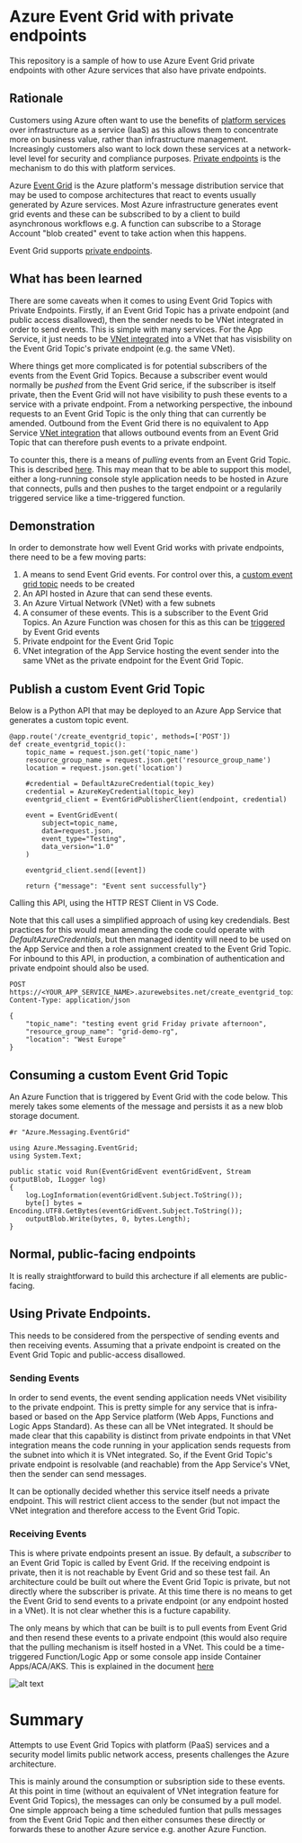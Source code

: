 # Azure Event Grid with private endpoints

This repository is a sample of how to use Azure Event Grid private endpoints with other Azure services that also have private endpoints.

## Rationale

Customers using Azure often want to use the benefits of [platform services](https://learn.microsoft.com/en-us/azure/architecture/guide/design-principles/managed-services) over infrastructure as a service (IaaS) as this allows them to concentrate more on business value, rather than infrastructure management. Increasingly customers also want to lock down these services at a network-level level for security and compliance purposes. [Private endpoints](https://learn.microsoft.com/en-us/azure/private-link/private-endpoint-overview) is the mechanism to do this with platform services. 

Azure [Event Grid](https://learn.microsoft.com/en-us/azure/event-grid/overview) is the Azure platform's message distribution service that may be used to compose architectures that react to events usually generated by Azure services. Most Azure infrastructure generates event grid events and these can be subscribed to by a client to build asynchronous workflows e.g. A function can subscribe to a Storage Account "blob created" event to take action when this happens.

Event Grid supports [private endpoints](https://learn.microsoft.com/en-us/azure/event-grid/configure-private-endpoints). 

## What has been learned

There are some caveats when it comes to using Event Grid Topics with Private Endpoints. Firstly, if an Event Grid Topic has a private endpoint (and public access disallowed), then the sender needs to be VNet integrated in order to send events. This is simple with many services. For the App Service, it just needs to be [VNet integrated](https://learn.microsoft.com/en-us/azure/app-service/configure-vnet-integration-enable) into a VNet that has visisbility on the Event Grid Topic's private endpoint (e.g. the same VNet).

Where things get more complicated is for potential subscribers of the events from the Event Grid Topics. Because a subscriber event would normally be *pushed* from the Event Grid serice, if the subscriber is itself private, then the Event Grid will not have visibility to push these events to a service with a private endpoint. From a networking perspective, the inbound requests to an Event Grid Topic is the only thing that can currently be amended. Outbound from the Event Grid there is no equivalent to App Service [VNet integration](https://learn.microsoft.com/en-us/azure/app-service/configure-vnet-integration-enable) that allows outbound events from an Event Grid Topic that can therefore push events to a private endpoint.

To counter this, there is a means of *pulling* events from an Event Grid Topic. This is described [here](https://learn.microsoft.com/en-us/azure/event-grid/event-grid-dotnet-get-started-pull-delivery#pull-messages-from-the-topic). This may mean that to be able to support this model, either a long-running console style application needs to be hosted in Azure that connects, pulls and then pushes to the target endpoint or a regularily triggered service like a time-triggered function. 


## Demonstration

In order to demonstrate how well Event Grid works with private endpoints, there need to be a few moving parts:
1. A means to send Event Grid events. For control over this, a [custom event grid topic](https://learn.microsoft.com/en-us/azure/event-grid/create-custom-topic) needs to be created
2. An API hosted in Azure that can send these events.
3. An Azure Virtual Network (VNet) with a few subnets
4. A consumer of these events. This is a subscriber to the Event Grid Topics. An Azure Function was chosen for this as this can be [triggered](https://learn.microsoft.com/en-us/azure/azure-functions/functions-bindings-event-grid-trigger?tabs=python-v2%2Cisolated-process%2Cnodejs-v4%2Cextensionv3&pivots=programming-language-csharp)  by Event Grid events
5. Private endpoint for the Event Grid Topic
6. VNet integration of the App Service hosting the event sender into the same VNet as the private endpoint for the Event Grid Topic.  

## Publish a custom Event Grid Topic

Below is a Python API that may be deployed to an Azure App Service that generates a custom topic event.

```
@app.route('/create_eventgrid_topic', methods=['POST'])
def create_eventgrid_topic():
    topic_name = request.json.get('topic_name')
    resource_group_name = request.json.get('resource_group_name')
    location = request.json.get('location')

    #credential = DefaultAzureCredential(topic_key)
    credential = AzureKeyCredential(topic_key)
    eventgrid_client = EventGridPublisherClient(endpoint, credential)

    event = EventGridEvent(
        subject=topic_name,
        data=request.json,
        event_type="Testing",
        data_version="1.0"
    )

    eventgrid_client.send([event])

    return {"message": "Event sent successfully"}
```

Calling this API, using the HTTP REST Client in VS Code. 

Note that this call uses a simplified approach of using key credendials. Best practices for this would mean amending the code could operate with *DefaultAzureCredentials*, but then managed identity will need to be used on the App Service and then a role assignment created to the Event Grid Topic. For inbound to this API, in production, a combination of authentication and private endpoint should also be used.

```
POST https://<YOUR_APP_SERVICE_NAME>.azurewebsites.net/create_eventgrid_topic
Content-Type: application/json

{
    "topic_name": "testing event grid Friday private afternoon",
    "resource_group_name": "grid-demo-rg",
    "location": "West Europe"
}
```

## Consuming a custom Event Grid Topic

An Azure Function that is triggered by Event Grid with the code below. This merely takes some elements of the message and persists it as a new blob storage document.

```
#r "Azure.Messaging.EventGrid"

using Azure.Messaging.EventGrid;
using System.Text;

public static void Run(EventGridEvent eventGridEvent, Stream outputBlob, ILogger log)
{
    log.LogInformation(eventGridEvent.Subject.ToString());
    byte[] bytes = Encoding.UTF8.GetBytes(eventGridEvent.Subject.ToString());
    outputBlob.Write(bytes, 0, bytes.Length);
}
```

## Normal, public-facing endpoints

It is really straightforward to build this archecture if all elements are public-facing.

## Using Private Endpoints.

This needs to be considered from the perspective of sending events and then receiving events. Assuming that a private endpoint is created on the Event Grid Topic and public-access disallowed.

### Sending Events
In order to send events, the event sending application needs VNet visibility to the private endpoint. This is pretty simple for any service that is infra-based or based on the App Service platform (Web Apps, Functions and Logic Apps Standard). As these can all be VNet integrated. It should be made clear that this capability is distinct from private endpoints in that VNet integration means the code running in your application sends requests from the subnet into which it is VNet integrated. So, if the Event Grid Topic's private endpoint is resolvable (and reachable) from the App Service's VNet, then the sender can send messages.

It can be optionally decided whether this service itself needs a private endpoint. This will restrict client access to the sender (but not impact the VNet integration and therefore access to the Event Grid Topic.

### Receiving Events
This is where private endpoints present an issue. By default, a *subscriber* to an Event Grid Topic is called by Event Grid. If the receiving endpoint is private, then it is not reachable by Event Grid and so these test fail. An architecture could be built out where the Event Grid Topic is private, but not directly where the subscriber is private. At this time there is no means to get the Event Grid to send events to a private endpoint (or any endpoint hosted in a VNet). It is not clear whether this is a fucture capability.

The only means by which that can be built is to pull events from Event Grid and then resend these events to a private endpoint (this would also require that the pulling mechanism is itself hosted in a VNet. This could be a time-triggered Function/Logic App or some console app inside Container Apps/ACA/AKS. This is explained in the document [here](https://learn.microsoft.com/en-us/azure/event-grid/pull-delivery-overview#next-steps)

![alt text](https://learn.microsoft.com/en-us/azure/event-grid/includes/media/differences-between-consumption-modes/push-pull-delivery-mechanism.png "Push versus Pull")

# Summary
Attempts to use Event Grid Topics with platform (PaaS) services and a security model limits public network access, presents challenges the Azure architecture. 

This is mainly around the consumption or subsription side to these events. At this point in time (without an equivalent of VNet integration feature for Event Grid Topics), the messages can only be consumed by a pull model. One simple approach being a time scheduled funtion that pulls messages from the Event Grid Topic and then either consumes these directly or forwards these to another Azure service e.g. another Azure Function.
